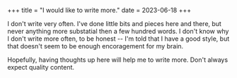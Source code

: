 +++
title = "I would like to write more."
date = 2023-06-18
+++

I don't write very often.
I've done little bits and pieces here and there, but never anything more substatial then a few hundred words.
I don't know why I don't write more often, to be honest -- 
I'm told that I have a good style, but that doesn't seem to be enough encoragement for my brain.


Hopefully, having thoughts up here will help me to write more. Don't always expect quality content.
